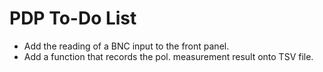 # PDP To-Do List

* Add the reading of a BNC input to the front panel.
* Add a function that records the pol. measurement result onto TSV file.
